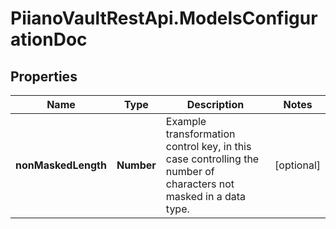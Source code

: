 # PiianoVaultRestApi.ModelsConfigurationDoc

## Properties

Name | Type | Description | Notes
------------ | ------------- | ------------- | -------------
**nonMaskedLength** | **Number** | Example transformation control key, in this case controlling the number of characters not masked in a data type. | [optional] 


